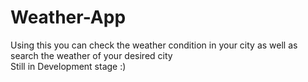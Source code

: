 # Weather-App
Using this you can check the weather condition in your city as well as search the weather of your desired city <br>
Still in Development stage :)
